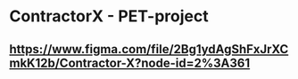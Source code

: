 # ContractorX - PET-project
## https://www.figma.com/file/2Bg1ydAgShFxJrXCmkK12b/Contractor-X?node-id=2%3A361
